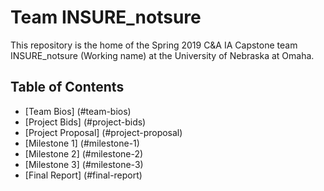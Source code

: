 # Team INSURE_notsure
This repository is the home of the Spring 2019 C&A IA Capstone team INSURE_notsure (Working name) at the University of Nebraska at Omaha.

## Table of Contents
<!-- TOC START min:1 Max:3 link:true update:true -->
- [Team Bios] (#team-bios)
- [Project Bids] (#project-bids)
- [Project Proposal] (#project-proposal)
- [Milestone 1] (#milestone-1)
- [Milestone 2] (#milestone-2)
- [Milestone 3] (#milestone-3)
- [Final Report] (#final-report)

<!-- TOC END -->
